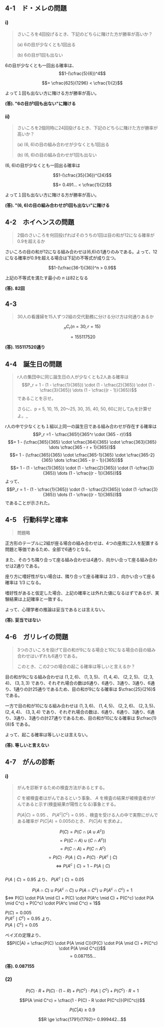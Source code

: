 ## 4-1　ド・メレの問題
### i)
> さいころを4回投げるとき、下記のどちらに賭けた方が勝率が高いか？
> 
> (a) 6の目が少なくとも1回出る
> 
> (b) 6の目が1回も出ない

6の目が少なくとも一回出る確率は、
$$1-(\cfrac{5}{6})^4$$

$$= \cfrac{625}{1296} < \cfrac{1}{2}$$

よって１回も出ない方に賭ける方が勝率が高い。
  
**(答). "6の目が1回も出ない"に賭ける**
### ii)
> さいころを2個同時に24回投げるとき、下記のどちらに賭けた方が勝率が高いか？
> 
> (a) (6, 6)の目の組み合わせが少なくとも1回出る
> 
> (b) (6, 6)の目の組み合わせが1回も出ない

(6, 6)の目が少なくとも一回出る確率は

$$1-(\cfrac{35}{36})^{24}$$

$$= 0.491... < \cfrac{1}{2}$$

よって１回も出ない方に賭ける方が勝率が高い。
  
**(答). "(6, 6)の目の組み合わせが1回も出ない"に賭ける**

## 4-2　ホイヘンスの問題
> 2個のさいころを何回投げればそのうちの1回は目の和が12になる確率が0.9を超えるか

さいころの目の和が12になる組み合わせは(6,6)の1通りのみである。よって、12になる確率が0.9を超える場合は下記の不等式が成り立つ。

$$1-(\cfrac{36-1}{36})^n > 0.9$$

上記の不等式を満たす最小の $n$ は82となる

**(答). 82回**
## 4-3
> 30人の看護婦を15人ずつ2組の交代勤務に分ける分け方は何通りあるか

$$_nC_r (n=30, r=15)$$

$$=155117520$$   
  
**(答). 155117520通り**
## 4-4　誕生日の問題
> r人の集団中に同じ誕生日の人が少なくとも2人ある確率は
> $$P_r = 1 - (1 - \cfrac{1}{365}) \cdot (1 - \cfrac{2}{365}) \cdot (1 -\cfrac{3}{365}) \dots (1 - \cfrac{(r - 1)}{365})$$
> であることを示せ。
> >  
> さらに、p = 5, 10, 15, 20～25, 30, 35, 40, 50, 60に対して$p_r$を計算せよ。_

$r$人の中で少なくとも１組以上同一の誕生日である組み合わせが存在する確率は  
$$P_r =1 - \cfrac{365!}{365^r \cdot (365 - r)!}$$
$$= 1 - (\cfrac{365}{365} \cdot \cfrac{364}{365} \cdot \cfrac{363}{365} \dots \cfrac{365 - r + 1}{365})$$
$$= 1 - (\cfrac{365}{365} \cdot \cfrac{365-1}{365} \cdot \cfrac{365-2}{365} \dots \cfrac{365 - (r - 1)}{365})$$
$$= 1 - (1 - \cfrac{1}{365}) \cdot (1 - \cfrac{2}{365}) \cdot (1 -\cfrac{3}{365}) \dots (1 - \cfrac{(r - 1)}{365})$$
よって、  
$$P_r = 1 - (1 - \cfrac{1}{365}) \cdot (1 - \cfrac{2}{365}) \cdot (1 -\cfrac{3}{365}) \dots (1 - \cfrac{(r - 1)}{365})$$ 
であることが示された。
## 4-5　行動科学と確率
> 問題略

正方形のテーブルに2組が座る場合の組み合わせは、4つの座席に2人を配置する問題と等価であるため、全部で6通りとなる。

また、そのうち隣り合って座る組み合わせは4通り、向かい合って座る組み合わせは2通りである。

座り方に嗜好性がない場合は、隣り合って座る確率は $2/3$ 、向かい合って座る確率は $1/3$ になる。

嗜好性があると仮定した場合、上記の確率とは外れた値になるはずであるが、実験結果は上記確率と一致する。

よって、心理学者の推論は妥当であるとは言えない。

**(答). 妥当ではない**

## 4-6　ガリレイの問題
> 3つのさいころを投げて目の和が9になる場合と10になる場合の目の組み合わせはいずれも6通りである。
>
> このとき、この2つの場合の起こる確率は等しいと言えるか？

目の和が9になる組み合わせは
$(1, 2, 6)$、
$(1, 3, 5)$、
$(1, 4, 4)$、
$(2, 2, 5)$、
$(2, 3, 4)$、
$(3, 3, 3)$
であり、それぞれ場合の数は6通り、6通り、3通り、3通り、6通り、1通りの計25通りであるため、目の和が9になる確率は
$\cfrac{25}{216}$
である。

一方で目の和が10になる組み合わせは
$(1, 3, 6)$、
$(1, 4, 5)$、
$(2, 2, 6)$、
$(2, 3, 5)$、
$(2, 4, 4)$、
$(3, 3, 4)$
であり、それぞれ場合の数は、6通り、6通り、3通り、6通り、3通り、3通りの計27通りであるため、目の和が10になる確率は
$\cfrac{1}{8}$
である。

よって、起こる確率は等しいとは言えない。

**(答). 等しいと言えない**
## 4-7　がんの診断
### i)
> がんを診断するための検査方法があるとする。
>
> $C$ を被検査者はがんであるという事象、 $A$ を検査の結果が被検査者ががんであると示す(検査結果が陽性となる)事象とする。
> 
>  $P(A | C) = 0.95$ 、 $P(A^c | C^c) = 0.95$ 、検査を受ける人の中で実際にがんである確率が $P(C | A) = 0.005$のとき、 $P(C | A)$ を求めよ。

$$P(C) = P(C \cap (A \cup A^c))$$
$$= P((C \cap A) \cup (C \cap A^c))$$
$$= P(C \cap A) + P(C \cap A^c)$$
$$= P(C) \cdot P(A \mid C) + P(C) \cdot P(A^c \mid C)$$
$$\iff P(A^c \mid C) = 1 - P(A \mid C)$$  
$P(A \mid C)=0.95$ より、 $P(A^c \mid C) = 0.05$

$$P(A \cap C) \cup P(A^c \cap C) \cup P(A \cap C^c) \cup P(A^c \cap C^c) = 1$$
$$\iff$  P(C) \cdot P(A \mid C) + P(C) \cdot P(A^c \mid C) + P(C^c) \cdot P(A \mid C^c) + P(C^c) \cdot P(A^c \mid C^c) = 1$$

$P(C)=0.005$  
$P(A^c \mid C^c)=0.95$ より、  
$P(A \mid C^c) = 0.05$  

ベイズの定理より、  
$$P(C|A) = \cfrac{P(C) \cdot P(A \mid C)}{P(C) \cdot P(A \mid C) + P(C^c) \cdot P(A \mid C^c)}$$
$$=0.087155...$$  

**(答). 0.087155**
### (2)
$$P(C) \cdot R + P(C) \cdot (1 - R) + P(C^c) \cdot P(A \mid C^c) + P(C^c) \cdot R= 1$$

$$P(A \mid C^c) = \cfrac{1 - P(C) - R \cdot P(C^c)}{P(C^c)}$$

$$P(C|A) \ge 0.9$$

$$R \ge \cfrac{1791}{1792}= 0.999442...$$




